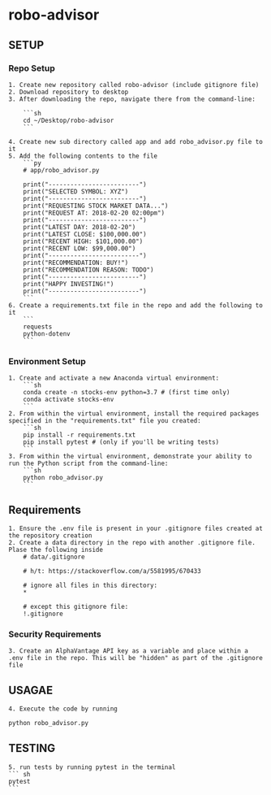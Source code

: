 # robo-advisor

## SETUP
### Repo Setup
    1. Create new repository called robo-advisor (include gitignore file)
    2. Download repository to desktop
    3. After downloading the repo, navigate there from the command-line:

        ```sh
        cd ~/Desktop/robo-advisor
        ```

    4. Create new sub directory called app and add robo_advisor.py file to it
    5. Add the following contents to the file
        ```py
        # app/robo_advisor.py

        print("-------------------------")
        print("SELECTED SYMBOL: XYZ")
        print("-------------------------")
        print("REQUESTING STOCK MARKET DATA...")
        print("REQUEST AT: 2018-02-20 02:00pm")
        print("-------------------------")
        print("LATEST DAY: 2018-02-20")
        print("LATEST CLOSE: $100,000.00")
        print("RECENT HIGH: $101,000.00")
        print("RECENT LOW: $99,000.00")
        print("-------------------------")
        print("RECOMMENDATION: BUY!")
        print("RECOMMENDATION REASON: TODO")
        print("-------------------------")
        print("HAPPY INVESTING!")
        print("-------------------------")
        ```
    6. Create a requirements.txt file in the repo and add the following to it
        ```
        requests
        python-dotenv
        ```
### Environment Setup
    1. Create and activate a new Anaconda virtual environment:
        ```sh
        conda create -n stocks-env python=3.7 # (first time only)
        conda activate stocks-env
        ```
    2. From within the virtual environment, install the required packages specified in the "requirements.txt" file you created:
        ```sh
        pip install -r requirements.txt
        pip install pytest # (only if you'll be writing tests)
        ```
    3. From within the virtual environment, demonstrate your ability to run the Python script from the command-line:
        ```sh
        python robo_advisor.py
        ```
## Requirements 
    1. Ensure the .env file is present in your .gitignore files created at the repository creation 
    2. Create a data directory in the repo with another .gitignore file. Plase the following inside 
        # data/.gitignore

        # h/t: https://stackoverflow.com/a/5581995/670433

        # ignore all files in this directory:
        *

        # except this gitignore file:
        !.gitignore
### Security Requirements
    3. Create an AlphaVantage API key as a variable and place within a .env file in the repo. This will be "hidden" as part of the .gitignore file

## USAGAE
    4. Execute the code by running 
   ```sh
   python robo_advisor.py
   ```

## TESTING
    5. run tests by running pytest in the terminal
    ``` sh
    pytest
    ```